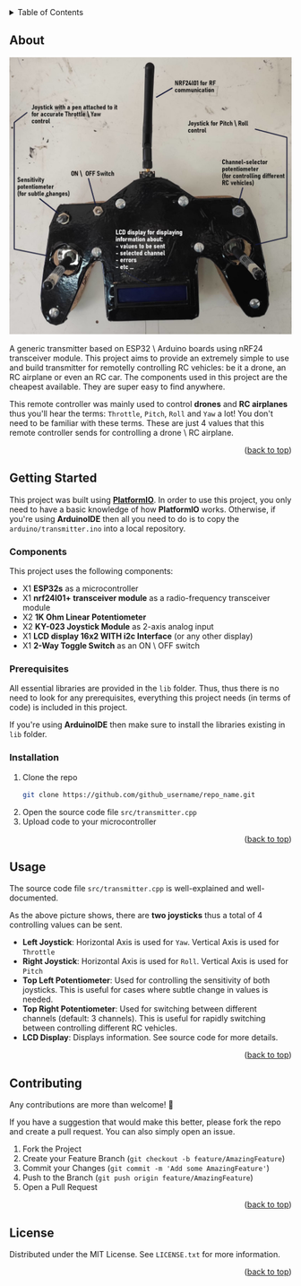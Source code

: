 <div id="top"></div>

<!-- TABLE OF CONTENTS -->
<details>
  <summary>Table of Contents</summary>
  <ol>
    <li>
      <a href="#about">About</a>
    </li>
    <li>
      <a href="#getting-started">Getting Started</a>
      <ul>
        <li><a href="#components">Components</a></li>
        <li><a href="#prerequisites">Prerequisites</a></li>
        <li><a href="#installation">Installation</a></li>
      </ul>
    </li>
    <li><a href="#usage">Usage</a></li>
    <li><a href="#contributing">Contributing</a></li>
    <li><a href="#license">License</a></li>
  </ol>
</details>

<!-- ABOUT -->
## About

![Transmitter Picture][transmitter-picture]

A generic transmitter based on ESP32 \ Arduino boards using nRF24 transceiver module. This project aims to provide an extremely simple to use and build
transmitter for remotelly controlling RC vehicles: be it a drone, an RC airplane or even an RC car.
The components used in this project are the cheapest available. They are super easy to find anywhere.

This remote controller was mainly used to control __drones__ and __RC airplanes__ thus you'll hear the terms: `Throttle`, `Pitch`, `Roll` and `Yaw` a lot!
You don't need to be familiar with these terms. These are just 4 values that this remote controller sends for controlling a drone \ RC airplane.

<p align="right">(<a href="#top">back to top</a>)</p>



<!-- GETTING STARTED -->
## Getting Started
This project was built using [__PlatformIO__](https://platformio.org). In order to use this project, you only need to have a basic knowledge
of how __PlatformIO__ works.
Otherwise, if you're using __ArduinoIDE__ then all you need to do is to copy the ```arduino/transmitter.ino``` into a local repository.

### Components
This project uses the following components:
- X1 __ESP32s__ as a microcontroller
- X1 __nrf24l01+ transceiver module__ as a radio-frequency transceiver module
- X2 __1K Ohm Linear Potentiometer__
- X2 __KY-023 Joystick Module__ as 2-axis analog input
- X1 __LCD display 16x2 WITH i2c Interface__ (or any other display)
- X1 __2-Way Toggle Switch__ as an ON \ OFF switch

### Prerequisites

All essential libraries are provided in the ```lib``` folder. Thus, thus there is no need to look for any prerequisites, everything
this project needs (in terms of code) is included in this project.

If you're using __ArduinoIDE__ then make sure to install the libraries existing in ```lib``` folder.

### Installation

1. Clone the repo
   ```sh
   git clone https://github.com/github_username/repo_name.git
   ```
2. Open the source code file ```src/transmitter.cpp```
3. Upload code to your microcontroller

<p align="right">(<a href="#top">back to top</a>)</p>

<!-- USAGE EXAMPLES -->
## Usage
The source code file ```src/transmitter.cpp``` is well-explained and well-documented.

As the above picture shows, there are __two joysticks__ thus a total of 4 controlling values can be sent.
- __Left Joystick__: Horizontal Axis is used for `Yaw`. Vertical Axis is used for `Throttle` 
- __Right Joystick__: Horizontal Axis is used for `Roll`. Vertical Axis is used for `Pitch`
- __Top Left Potentiometer__: Used for controlling the sensitivity of both joysticks. This is useful for cases where subtle change in values is needed.
- __Top Right Potentiometer__: Used for switching between different channels (default: 3 channels). This is useful for rapidly switching between controlling different RC vehicles.
- __LCD Display__: Displays information. See source code for more details.

<p align="right">(<a href="#top">back to top</a>)</p>


<!-- CONTRIBUTING -->
## Contributing
Any contributions are more than welcome! 🤠

If you have a suggestion that would make this better, please fork the repo and create a pull request. You can also simply open an issue.

1. Fork the Project
2. Create your Feature Branch (`git checkout -b feature/AmazingFeature`)
3. Commit your Changes (`git commit -m 'Add some AmazingFeature'`)
4. Push to the Branch (`git push origin feature/AmazingFeature`)
5. Open a Pull Request

<p align="right">(<a href="#top">back to top</a>)</p>



<!-- LICENSE -->
## License

Distributed under the MIT License. See `LICENSE.txt` for more information.

<p align="right">(<a href="#top">back to top</a>)</p>

<!-- MARKDOWN LINKS & IMAGES -->
[transmitter-picture]: images/transmitter.jpg
